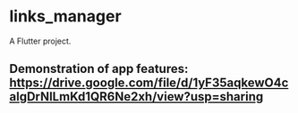 # links_manager

A Flutter project.

## Demonstration of app features: https://drive.google.com/file/d/1yF35aqkewO4calgDrNILmKd1QR6Ne2xh/view?usp=sharing
